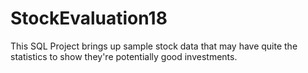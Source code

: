 # StockEvaluation18
This SQL Project brings up sample stock data that may have quite the statistics to show they're potentially good investments.
